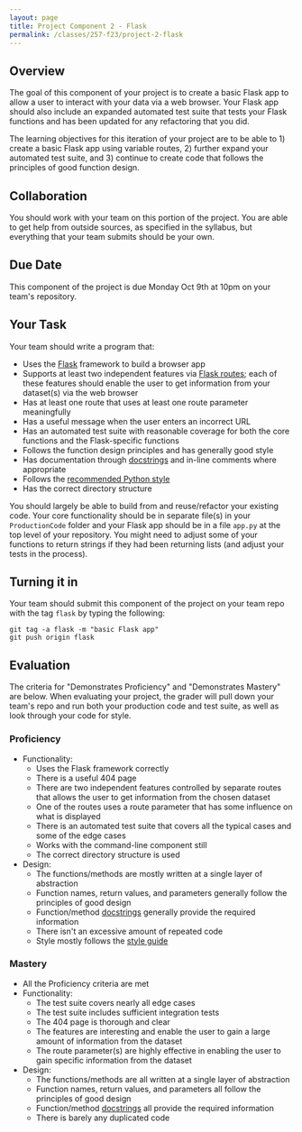 ```yaml
---
layout: page
title: Project Component 2 - Flask
permalink: /classes/257-f23/project-2-flask
---
```


## Overview

The goal of this component of your project is to create a basic Flask app to allow a user to interact with your data via a web browser.
Your Flask app should also include an expanded automated test suite that tests your Flask functions and has been updated for any refactoring that you did.

The learning objectives for this iteration of your project are to be able to 1) create a basic Flask app using variable routes, 2) further expand your automated test suite, and 3) continue to create code that follows the principles of good function design.

## Collaboration

You should work with your team on this portion of the project.
You are able to get help from outside sources, as specified in the syllabus, but everything that your team submits should be your own.

## Due Date

This component of the project is due Monday Oct 9th at 10pm on your team's repository.

## Your Task

Your team should write a program that:
* Uses the [Flask](https://flask.palletsprojects.com/en/2.1.x/) framework to build a browser app
* Supports at least two independent features via [Flask routes](https://pythonbasics.org/flask-tutorial-routes/); each of these features should enable the user to get information from your dataset(s) via the web browser
* Has at least one route that uses at least one route parameter meaningfully
* Has a useful message when the user enters an incorrect URL
* Has an automated test suite with reasonable coverage for both the core functions and the Flask-specific functions
* Follows the function design principles and has generally good style
* Has documentation through [docstrings](https://peps.python.org/pep-0257/) and in-line comments where appropriate
* Follows the [recommended Python style](https://peps.python.org/pep-0008/)
* Has the correct directory structure

You should largely be able to build from and reuse/refactor your existing code. Your core functionality should be in separate file(s) in your `ProductionCode` folder and your Flask app should be in a file `app.py` at the top level of your repository. You might need to adjust some of your functions to return strings if they had been returning lists (and adjust your tests in the process).

## Turning it in

Your team should submit this component of the project on your team repo with the tag `flask` by typing the following:

```
git tag -a flask -m "basic Flask app"
git push origin flask
```

## Evaluation

The criteria for "Demonstrates Proficiency" and "Demonstrates Mastery" are below.
When evaluating your project, the grader will pull down your team's repo and run both your production code and test suite, as well as look through your code for style.

### Proficiency
* Functionality:
  * Uses the Flask framework correctly
  * There is a useful 404 page
  * There are two independent features controlled by separate routes that allows the user to get information from the chosen dataset
  * One of the routes uses a route parameter that has some influence on what is displayed
  * There is an automated test suite that covers all the typical cases and some of the edge cases
  * Works with the command-line component still
  * The correct directory structure is used
* Design:
  * The functions/methods are mostly written at a single layer of abstraction
  * Function names, return values, and parameters generally follow the principles of good design
  * Function/method [docstrings](https://peps.python.org/pep-0257/) generally provide the required information
  * There isn't an excessive amount of repeated code
  * Style mostly follows the [style guide](https://peps.python.org/pep-0008/)

### Mastery
* All the Proficiency criteria are met
* Functionality:
  * The test suite covers nearly all edge cases
  * The test suite includes sufficient integration tests
  * The 404 page is thorough and clear
  * The features are interesting and enable the user to gain a large amount of information from the dataset
  * The route parameter(s) are highly effective in enabling the user to gain specific information from the dataset
* Design:
  * The functions/methods are all written at a single layer of abstraction
  * Function names, return values, and parameters all follow the principles of good design
  * Function/method [docstrings](https://peps.python.org/pep-0257/) all provide the required information
  * There is barely any duplicated code




